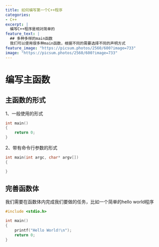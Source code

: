 ```yaml
---
title: 如何编写第一个C++程序
categories:
- C++
excerpt: |
  编写C++程序是相对简单的
feature_text: |
  ## 多种多样的main函数
  我们可以使用很多种main函数，根据不同的需要选择不同的声明方式
feature_image: "https://picsum.photos/2560/600?image=733"
image: "https://picsum.photos/2560/600?image=733"
---
```


# 编写主函数
## 主函数的形式
1、一般使用的形式
``` c++
int main()
{
    return 0;
}
```
2、带有命令行参数的形式
``` c++
int main(int argc, char* argv[])
{

}
```
## 完善函数体
我们需要在函数体内完成我们要做的任务，比如一个简单的hello world程序
``` c++
#include <stdio.h>

int main()
{
    printf("Hello World!\n");
    return 0;
}
```